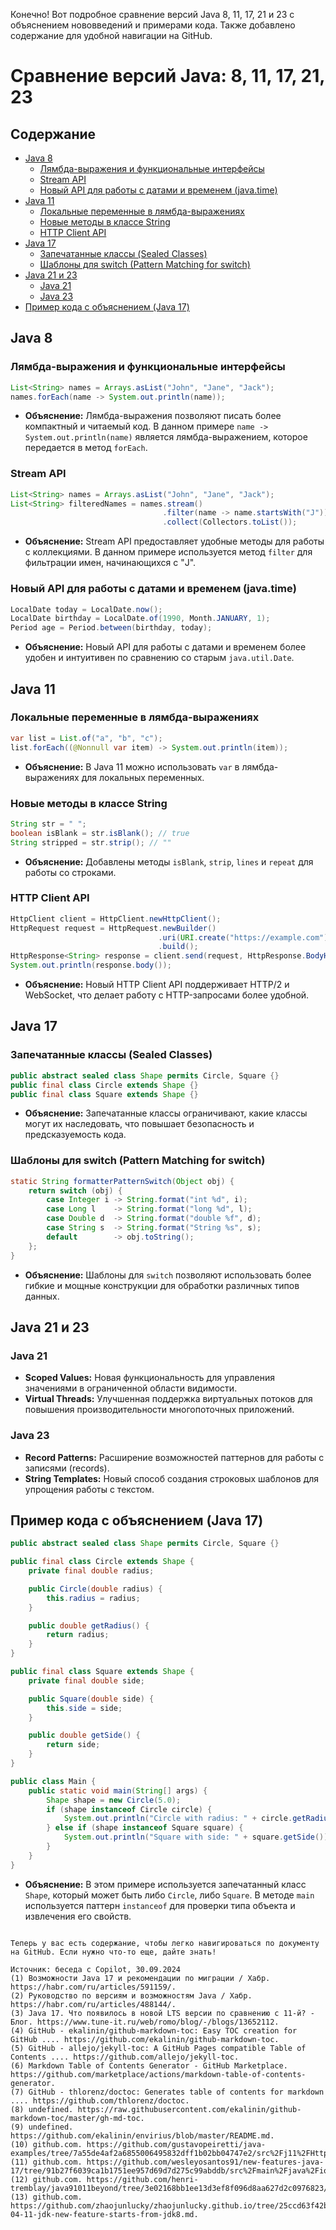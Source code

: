 Конечно! Вот подробное сравнение версий Java 8, 11, 17, 21 и 23 с объяснением нововведений и примерами кода. Также добавлено содержание для удобной навигации на GitHub.

# Сравнение версий Java: 8, 11, 17, 21, 23

## Содержание
- [Java 8](#java-8)
  - [Лямбда-выражения и функциональные интерфейсы](#лямбда-выражения-и-функциональные-интерфейсы)
  - [Stream API](#stream-api)
  - [Новый API для работы с датами и временем (java.time)](#новый-api-для-работы-с-датами-и-временем-javatime)
- [Java 11](#java-11)
  - [Локальные переменные в лямбда-выражениях](#локальные-переменные-в-лямбда-выражениях)
  - [Новые методы в классе String](#новые-методы-в-классе-string)
  - [HTTP Client API](#http-client-api)
- [Java 17](#java-17)
  - [Запечатанные классы (Sealed Classes)](#запечатанные-классы-sealed-classes)
  - [Шаблоны для switch (Pattern Matching for switch)](#шаблоны-для-switch-pattern-matching-for-switch)
- [Java 21 и 23](#java-21-и-23)
  - [Java 21](#java-21)
  - [Java 23](#java-23)
- [Пример кода с объяснением (Java 17)](#пример-кода-с-объяснением-java-17)

## Java 8
### Лямбда-выражения и функциональные интерфейсы
```java
List<String> names = Arrays.asList("John", "Jane", "Jack");
names.forEach(name -> System.out.println(name));
```
- **Объяснение:** Лямбда-выражения позволяют писать более компактный и читаемый код. В данном примере `name -> System.out.println(name)` является лямбда-выражением, которое передается в метод `forEach`.

### Stream API
```java
List<String> names = Arrays.asList("John", "Jane", "Jack");
List<String> filteredNames = names.stream()
                                  .filter(name -> name.startsWith("J"))
                                  .collect(Collectors.toList());
```
- **Объяснение:** Stream API предоставляет удобные методы для работы с коллекциями. В данном примере используется метод `filter` для фильтрации имен, начинающихся с "J".

### Новый API для работы с датами и временем (java.time)
```java
LocalDate today = LocalDate.now();
LocalDate birthday = LocalDate.of(1990, Month.JANUARY, 1);
Period age = Period.between(birthday, today);
```
- **Объяснение:** Новый API для работы с датами и временем более удобен и интуитивен по сравнению со старым `java.util.Date`.

## Java 11
### Локальные переменные в лямбда-выражениях
```java
var list = List.of("a", "b", "c");
list.forEach((@Nonnull var item) -> System.out.println(item));
```
- **Объяснение:** В Java 11 можно использовать `var` в лямбда-выражениях для локальных переменных.

### Новые методы в классе String
```java
String str = " ";
boolean isBlank = str.isBlank(); // true
String stripped = str.strip(); // ""
```
- **Объяснение:** Добавлены методы `isBlank`, `strip`, `lines` и `repeat` для работы со строками.

### HTTP Client API
```java
HttpClient client = HttpClient.newHttpClient();
HttpRequest request = HttpRequest.newBuilder()
                                 .uri(URI.create("https://example.com"))
                                 .build();
HttpResponse<String> response = client.send(request, HttpResponse.BodyHandlers.ofString());
System.out.println(response.body());
```
- **Объяснение:** Новый HTTP Client API поддерживает HTTP/2 и WebSocket, что делает работу с HTTP-запросами более удобной.

## Java 17
### Запечатанные классы (Sealed Classes)
```java
public abstract sealed class Shape permits Circle, Square {}
public final class Circle extends Shape {}
public final class Square extends Shape {}
```
- **Объяснение:** Запечатанные классы ограничивают, какие классы могут их наследовать, что повышает безопасность и предсказуемость кода.

### Шаблоны для switch (Pattern Matching for switch)
```java
static String formatterPatternSwitch(Object obj) {
    return switch (obj) {
        case Integer i -> String.format("int %d", i);
        case Long l    -> String.format("long %d", l);
        case Double d  -> String.format("double %f", d);
        case String s  -> String.format("String %s", s);
        default        -> obj.toString();
    };
}
```
- **Объяснение:** Шаблоны для `switch` позволяют использовать более гибкие и мощные конструкции для обработки различных типов данных.

## Java 21 и 23
### Java 21
- **Scoped Values:** Новая функциональность для управления значениями в ограниченной области видимости.
- **Virtual Threads:** Улучшенная поддержка виртуальных потоков для повышения производительности многопоточных приложений.

### Java 23
- **Record Patterns:** Расширение возможностей паттернов для работы с записями (records).
- **String Templates:** Новый способ создания строковых шаблонов для упрощения работы с текстом.

## Пример кода с объяснением (Java 17)
```java
public abstract sealed class Shape permits Circle, Square {}

public final class Circle extends Shape {
    private final double radius;

    public Circle(double radius) {
        this.radius = radius;
    }

    public double getRadius() {
        return radius;
    }
}

public final class Square extends Shape {
    private final double side;

    public Square(double side) {
        this.side = side;
    }

    public double getSide() {
        return side;
    }
}

public class Main {
    public static void main(String[] args) {
        Shape shape = new Circle(5.0);
        if (shape instanceof Circle circle) {
            System.out.println("Circle with radius: " + circle.getRadius());
        } else if (shape instanceof Square square) {
            System.out.println("Square with side: " + square.getSide());
        }
    }
}
```
- **Объяснение:** В этом примере используется запечатанный класс `Shape`, который может быть либо `Circle`, либо `Square`. В методе `main` используется паттерн `instanceof` для проверки типа объекта и извлечения его свойств.
```

Теперь у вас есть содержание, чтобы легко навигироваться по документу на GitHub. Если нужно что-то еще, дайте знать!

Источник: беседа с Copilot, 30.09.2024
(1) Возможности Java 17 и рекомендации по миграции / Хабр. https://habr.com/ru/articles/591159/.
(2) Руководство по версиям и возможностям Java / Хабр. https://habr.com/ru/articles/488144/.
(3) Java 17. Что появилось в новой LTS версии по сравнению с 11-й? - Блог. https://www.tune-it.ru/web/romo/blog/-/blogs/13652112.
(4) GitHub - ekalinin/github-markdown-toc: Easy TOC creation for GitHub .... https://github.com/ekalinin/github-markdown-toc.
(5) GitHub - allejo/jekyll-toc: A GitHub Pages compatible Table of Contents .... https://github.com/allejo/jekyll-toc.
(6) Markdown Table of Contents Generator - GitHub Marketplace. https://github.com/marketplace/actions/markdown-table-of-contents-generator.
(7) GitHub - thlorenz/doctoc: Generates table of contents for markdown .... https://github.com/thlorenz/doctoc.
(8) undefined. https://raw.githubusercontent.com/ekalinin/github-markdown-toc/master/gh-md-toc.
(9) undefined. https://github.com/ekalinin/envirius/blob/master/README.md.
(10) github.com. https://github.com/gustavopeiretti/java-examples/tree/7a55de4af2a6855006495832dff1b02bb04747e2/src%2Fj11%2FHttpClientExample.java.
(11) github.com. https://github.com/wesleyosantos91/new-features-java-17/tree/91b27f6039ca1b1751ee957d69d7d275c99abddb/src%2Fmain%2Fjava%2Fio%2Fgithub%2Fwesleyosantos91%2FswitchExpressions%2FExemple.java.
(12) github.com. https://github.com/henri-tremblay/java91011beyond/tree/3e02168bb1ee13d3ef8f096d8aa627d2c0976823/examples%2Fsrc%2Ftest%2Fjava%2Fpro%2Ftremblay%2Falljava%2Fsolutions%2FPatternMatchingSwitch27.java.
(13) github.com. https://github.com/zhaojunlucky/zhaojunlucky.github.io/tree/25ccd63f42b61a3f53eafb5132449a6c1719d8a2/_posts%2F2020%2F2020-04-11-jdk-new-feature-starts-from-jdk8.md.